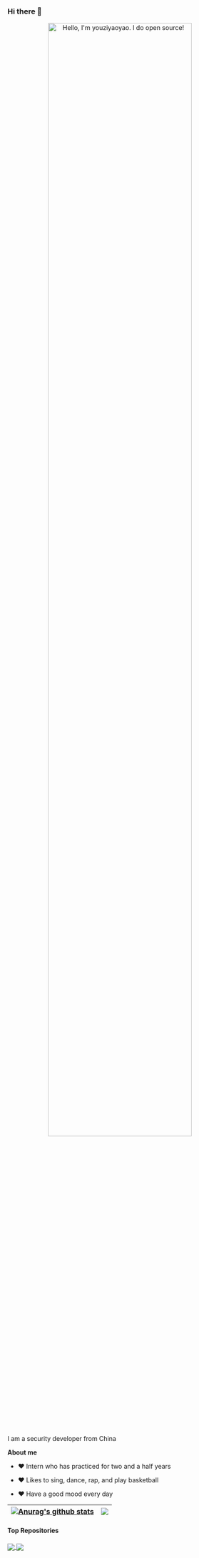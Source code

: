 ### Hi there 👋
<p align="center"><a href="https://anuraghazra.github.io"><img width="80%" alt="Hello, I'm youziyaoyao. I do open source!" src="./assets/gh-readme-header.png" /></a></p>

<br />

I am a security developer from China

**About me**

- ❤️ Intern who has practiced for two and a half years

- ❤️ Likes to sing, dance, rap, and play basketball

- ❤️ Have a good mood every day



| <a href="https://github.com/anuraghazra/github-readme-stats"><img align="center" src="https://github-readme-stats.vercel.app/api?username=youziyaoyao&show_icons=true&include_all_commits=true&theme=buefy&hide_border=true" alt="Anurag's github stats" /></a> | <a href="https://github.com/anuraghazra/github-readme-stats"><img align="center" src="https://github-readme-stats.vercel.app/api/top-langs/?username=youziyaoyao&layout=compact&theme=buefy&hide_border=true" /></a> |
| ------------- | ------------- |

#### Top Repositories


<a href="https://github.com/youziyaoyao/fscan">
  <img align="center" src="https://github-readme-stats.vercel.app/api/pin/?username=youziyaoyao&repo=github-readme-stats&theme=buefy" />
</a>
<a href="https://github.com/youziyaoyao/fscan">
  <img align="center" src="https://github-readme-stats.vercel.app/api/pin/?username=youziyaoyao&repo=anuraghazra.github.io&theme=buefy" />
</a>

<br />
<br />
<!--
**youziyaoyao/youziyaoyao** is a ✨ _special_ ✨ repository because its `README.md` (this file) appears on your GitHub profile.

Here are some ideas to get you started:

- 🔭 I’m currently working on ...
- 🌱 I’m currently learning ...
- 👯 I’m looking to collaborate on ...
- 🤔 I’m looking for help with ...
- 💬 Ask me about ...
- 📫 How to reach me: ...
- 😄 Pronouns: ...
- ⚡ Fun fact: ...
-->
